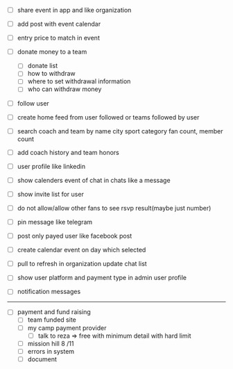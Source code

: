 - [ ]  share event in app and like organization
- [ ] add post with event calendar
- [ ] entry price to  match in event
- [ ] donate money to a team
	- [ ] donate list
	- [ ] how to withdraw
	- [ ] where to set withdrawal information
	- [ ] who can withdraw money
- [ ] follow user 
- [ ] create home feed from user followed or teams followed by user
- [ ] search coach and team by name city sport category fan count, member count
- [ ] add coach history and team honors
- [ ] user profile like linkedin
- [ ] show calenders event of chat in chats like a message
- [ ] show invite list for user 
- [ ] do not allow/allow other fans to see rsvp result(maybe just number)
- [ ] pin message like telegram
- [ ] post only payed user like facebook post
- [ ] create calendar event on day which selected
- [ ] pull to refresh in organization update chat list
- [ ] show user platform and payment type in admin user profile
- [ ] notification messages




------------------------
- [ ] payment and fund raising
	- [ ] team funded site
	- [ ] my camp payment provider
		- [ ] talk to reza => free with minimum detail with hard limit
	- [ ] mission hill 8 /11
	- [ ] errors in system
	- [ ] document